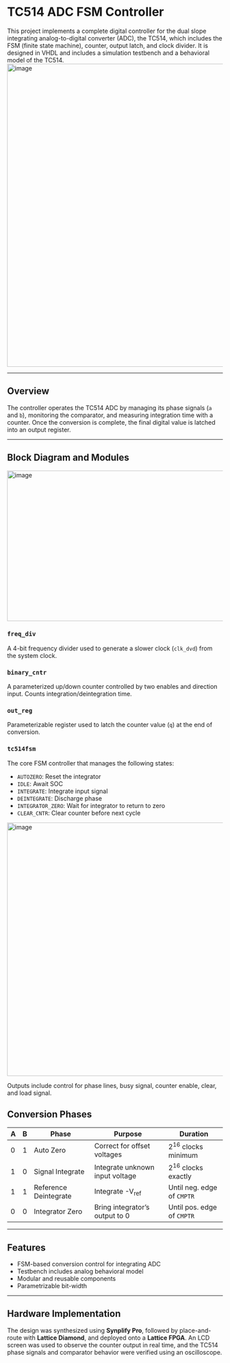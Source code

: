 # TC514 ADC FSM Controller

This project implements a complete digital controller for the dual slope integrating analog-to-digital converter (ADC), the TC514, which includes the FSM (finite state machine), counter, output latch, and clock divider. It is designed in VHDL and includes a simulation testbench and a behavioral model of the TC514.
<img width="1683" height="707" alt="image" src="https://github.com/user-attachments/assets/654c1fce-0924-4cce-88be-d9abb80844b6" />

---

## Overview

The controller operates the TC514 ADC by managing its phase signals (`a` and `b`), monitoring the comparator, and measuring integration time with a counter. Once the conversion is complete, the final digital value is latched into an output register.

---

## Block Diagram and Modules

<img width="822" height="351" alt="image" src="https://github.com/user-attachments/assets/3c2912e1-eda9-40a9-b6fe-f79bbb6817f0" />

### `freq_div`
A 4-bit frequency divider used to generate a slower clock (`clk_dvd`) from the system clock.

### `binary_cntr`
A parameterized up/down counter controlled by two enables and direction input. Counts integration/deintegration time.

### `out_reg`
Parameterizable register used to latch the counter value (`q`) at the end of conversion.

### `tc514fsm`
The core FSM controller that manages the following states:
- `AUTOZERO`: Reset the integrator
- `IDLE`: Await SOC
- `INTEGRATE`: Integrate input signal
- `DEINTEGRATE`: Discharge phase
- `INTEGRATOR_ZERO`: Wait for integrator to return to zero
- `CLEAR_CNTR`: Clear counter before next cycle

<img width="574" height="591" alt="image" src="https://github.com/user-attachments/assets/506cd705-f07f-49ff-bf67-7765127e03f6" />


Outputs include control for phase lines, busy signal, counter enable, clear, and load signal.

## Conversion Phases

| A | B | Phase              | Purpose                                | Duration                         |
|---|---|--------------------|----------------------------------------|----------------------------------|
| 0 | 1 | Auto Zero          | Correct for offset voltages            | 2<sup>16</sup> clocks minimum    |
| 1 | 0 | Signal Integrate   | Integrate unknown input voltage        | 2<sup>16</sup> clocks exactly    |
| 1 | 1 | Reference Deintegrate | Integrate -V<sub>ref</sub>          | Until neg. edge of `CMPTR`       |
| 0 | 0 | Integrator Zero    | Bring integrator’s output to 0         | Until pos. edge of `CMPTR`       |

---
## Features

- FSM-based conversion control for integrating ADC
- Testbench includes analog behavioral model
- Modular and reusable components
- Parametrizable bit-width 
---
## Hardware Implementation

The design was synthesized using **Synplify Pro**, followed by place-and-route with **Lattice Diamond**, and deployed onto a **Lattice FPGA**. An LCD screen was used to observe the counter output in real time, and the TC514 phase signals and comparator behavior were verified using an oscilloscope.
